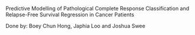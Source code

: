 Predictive Modelling of Pathological Complete Response Classification and Relapse-Free Survival Regression in Cancer Patients

Done by: Boey Chun Hong, Japhia Loo and Joshua Swee
